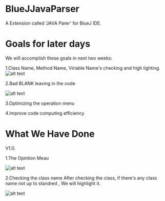 # BlueJJavaParser
A Extension called 'JAVA Parer' for BlueJ IDE.
# Goals for later days
We will accomplish these goals in next two weeks:

1.Class Name, Method Name, Viriable Name's checking and high lighting.
![alt text][pg1]


2.Bad BLANK leaving in the code

![alt text][pg2]
 
3.Optimizing the operation menu

4.Improve code computing efficiency

# What We Have Done
V1.0.

1.The Opintion Meau

![alt text][pg3]

2.Checking the class name
After checking the class, if there's any class name not up to standred , We will highlight it.

![alt text][pg4]


[pg1]: https://github.com/InterFaceGu/BlueJJavaParser/blob/master/ThePictures/Picture1.png
[pg2]: https://github.com/InterFaceGu/BlueJJavaParser/blob/master/ThePictures/Picture2.png
[pg3]: https://github.com/InterFaceGu/BlueJJavaParser/blob/master/ThePictures/Picture3.png
[pg4]: https://github.com/InterFaceGu/BlueJJavaParser/blob/master/ThePictures/Picture4.png

